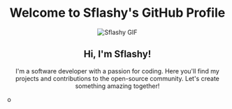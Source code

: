# <div align="center"> Welcome to Sflashy's GitHub Profile </div>

<p align="center">
  <img src="https://media.giphy.com/media/3oKIPx6SbU6ib9dKjG/giphy.gif" alt="Sflashy GIF">
</p>

<h2 align="center"> Hi, I'm Sflashy! </h2>

<p align="center">
  I'm a software developer with a passion for coding. Here you'll find my projects and contributions to the open-source community. Let's create something amazing together!
</p>
o
